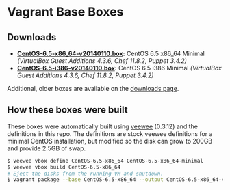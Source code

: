 # Vagrant Base Boxes

## Downloads

* **[CentOS-6.5-x86_64-v20140110.box](http://developer.nrel.gov/downloads/vagrant-boxes/CentOS-6.5-x86_64-v20140110.box):** CentOS 6.5 x86\_64 Minimal *(VirtualBox Guest Additions 4.3.6, Chef 11.8.2, Puppet 3.4.2)*
* **[CentOS-6.5-i386-v20140110.box](http://developer.nrel.gov/downloads/vagrant-boxes/CentOS-6.5-i386-v20140110.box):** CentOS 6.5 i386 Minimal *(VirtualBox Guest Additions 4.3.6, Chef 11.8.2, Puppet 3.4.2)*

Additional, older boxes are available on the [downloads page](http://nrel.github.io/vagrant-boxes/).

## How these boxes were built

These boxes were automatically built using [veewee](https://github.com/jedi4ever/veewee) (0.3.12) and the definitions in this repo. The definitions are stock veewee definitions for a minimal CentOS installation, but modified so the disk can grow to 200GB and provide 2.5GB of swap.

```sh
$ veewee vbox define CentOS-6.5-x86_64 CentOS-6.5-x86_64-minimal
$ veewee vbox build CentOS-6.5-x86_64
# Eject the disks from the running VM and shutdown.
$ vagrant package --base CentOS-6.5-x86_64 --output CentOS-6.5-x86_64-v20140110.box
```
